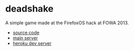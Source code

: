 deadshake
=========

A simple game made at the FirefoxOS hack at FOWA 2013.

* [source code](https://github.com/kybernetikos/deadshake)
* [main server](http://deadshake.com)
* [heroku dev server](http://deadshake.herokuapp.com)

